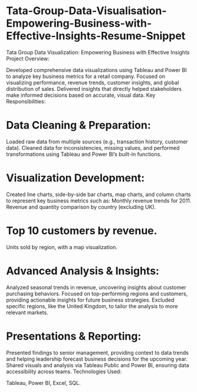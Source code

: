 # Tata-Group-Data-Visualisation-Empowering-Business-with-Effective-Insights-Resume-Snippet

Tata Group Data Visualization: Empowering Business with Effective Insights
Project Overview:

Developed comprehensive data visualizations using Tableau and Power BI to analyze key business metrics for a retail company.
Focused on visualizing performance, revenue trends, customer insights, and global distribution of sales.
Delivered insights that directly helped stakeholders make informed decisions based on accurate, visual data.
Key Responsibilities:

# Data Cleaning & Preparation:
Loaded raw data from multiple sources (e.g., transaction history, customer data).
Cleaned data for inconsistencies, missing values, and performed transformations using Tableau and Power BI’s built-in functions.
# Visualization Development:
Created line charts, side-by-side bar charts, map charts, and column charts to represent key business metrics such as:
Monthly revenue trends for 2011.
Revenue and quantity comparison by country (excluding UK).
# Top 10 customers by revenue.
Units sold by region, with a map visualization.
# Advanced Analysis & Insights:
Analyzed seasonal trends in revenue, uncovering insights about customer purchasing behaviors.
Focused on top-performing regions and customers, providing actionable insights for future business strategies.
Excluded specific regions, like the United Kingdom, to tailor the analysis to more relevant markets.
# Presentations & Reporting:
Presented findings to senior management, providing context to data trends and helping leadership forecast business decisions for the upcoming year.
Shared visuals and analysis via Tableau Public and Power BI, ensuring data accessibility across teams.
Technologies Used:

Tableau, Power BI, Excel, SQL.
